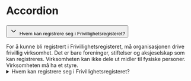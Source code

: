 # Accordion

<Story>
<div class="ds-accordion ds-accordion--neutral">
  <div class="ds-accordion__item">
    <h3 class="ds-heading ds-heading--xs ds-accordion__header">
      <button type="button" class="ds-accordion__button ds-focus" aria-expanded="false" aria-controls=":r0:">
        <svg xmlns="http://www.w3.org/2000/svg" width="1em" height="1em" fill="none" viewBox="0 0 24 24" focusable="false" role="img" aria-hidden="true" class="ds-accordion__expand-icon" font-size="1.5rem"><path fill="currentColor" fill-rule="evenodd" d="M5.97 9.47a.75.75 0 0 1 1.06 0L12 14.44l4.97-4.97a.75.75 0 1 1 1.06 1.06l-5.5 5.5a.75.75 0 0 1-1.06 0l-5.5-5.5a.75.75 0 0 1 0-1.06" clip-rule="evenodd"></path></svg>
        <span class="ds-paragraph ds-paragraph--sm ds-line-height--md">Hvem kan registrere seg i Frivillighetsregisteret?</span>
      </button>
    </h3>
    <div id=":r19:" class="ds-animate-height ds-animate-height--closed">
      <div class="ds-animate-height__content">
        <div class="ds-paragraph ds-paragraph--sm ds-line-height--md ds-accordion__content">For å kunne bli registrert i Frivillighetsregisteret, må organisasjonen drive frivillig virksomhet. Det er bare foreninger, stiftelser og aksjeselskap som kan registreres. Virksomheten kan ikke dele ut midler til fysiske personer. Virksomheten må ha et styre.</div>
      </div>
    </div>
  </div>
</div>

<details class="ds-accordion">
  <summary>Hvem kan registrere seg i Frivillighetsregisteret?</summary>
  For å kunne bli registrert i Frivillighetsregisteret, må organisasjonen drive frivillig virksomhet. Det er bare foreninger, stiftelser og aksjeselskap som kan registreres. Virksomheten kan ikke dele ut midler til fysiske personer. Virksomheten må ha et styre.
</details>
</Story>
